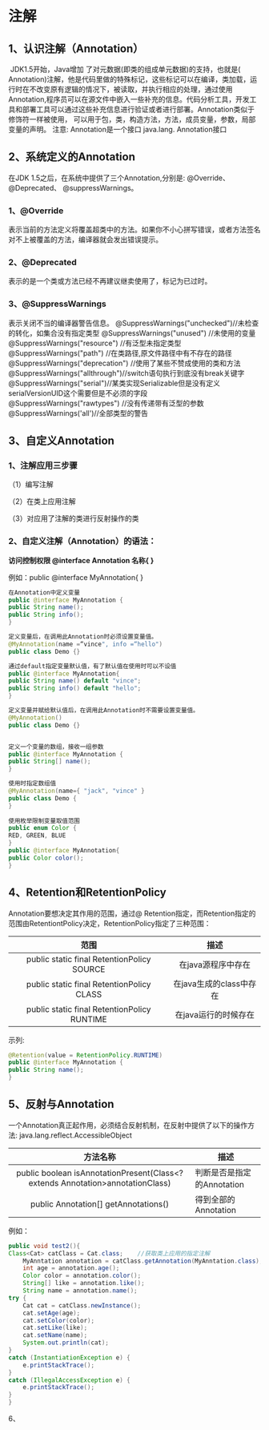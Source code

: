 

# 注解

## 1、认识注解（Annotation）         

​        JDK1.5开始，Java增加 了对元数据(即类的组成单元数据)的支持，也就是( Annotation)注解，他是代码里做的特殊标记，这些标记可以在编译，类加载，运行时在不改变原有逻辑的情况下，被读取，并执行相应的处理，通过使用Annotation,程序员可以在源文件中嵌入一些补充的信息。代码分析工具，开发工具和部署工具可以通过这些补充信息进行验证或者进行部署。Annotation类似于修饰符一样被使用， 可以用于包，类，构造方法，方法，成员变量，参数，局部变量的声明。
注意:
Annotation是一个接口
java.lang. Annotation接口

## 2、系统定义的Annotation

在JDK 1.5之后，在系统中提供了三个Annotation,分别是: @Override、 @Deprecated、 @suppressWarnings。

### 1、@Override

表示当前的方法定义将覆盖超类中的方法。如果你不小心拼写错误，或者方法签名对不上被覆盖的方法，编译器就会发出错误提示。

### 2、@Deprecated

表示的是一个类或方法已经不再建议继卖使用了，标记为已过时。

### 3、@SuppressWarnings

表示关闭不当的编译器警告信息。
@SuppressWarnings("unchecked")//未检查的转化，如集合没有指定类型
@SuppressWarnings("unused") //未使用的变量
@SuppressWarnings("resource") //有泛型未指定类型
@SuppressWarnings("path") //在类路径,原文件路径中有不存在的路径
@SuppressWarnings("deprecation") //使用了某些不赞成使用的类和方法
@SuppressWarnings("allthrough")//switch语句执行到底没有break关键字
@SuppressWarnings("serial")//某类实现Serializable但是没有定义serialVersionUID这个需要但是不必须的字段
@SuppressWarnings("rawtypes") //没有传递带有泛型的参数
@SuppressWarnings('all')//全部类型的警告

## 3、自定义Annotation

### 1、注解应用三步骤

（1）编写注解

（2）在类上应用注解

（3）对应用了注解的类进行反射操作的类

### 2、自定义注解（Annotation）的语法：

**访问控制权限      @interface    Annotation 名称{    }**

例如：public @interface MyAnnotation{      }

```java
在Annotation中定义变量
public @interface MyAnnotation {
public String name();
public String info();
}

定义变量后，在调用此Annotation时必须设置变量值。
@MyAnnotation(name =“vince", info =“hello")
public class Demo {}

通过default指定变量默认值，有了默认值在使用时可以不设值
public @interface MyAnnotation{
public String name() default "vince";
public String info() default "hello";
}

定义变量并赋给默认值后，在调用此Annotation时不需要设置变量值。
@MyAnnotation()
public class Demo {}


定义一个变量的数组，接收一组参数
public @interface MyAnnotation {
public String[] name();
}

使用时指定数组值
@MyAnnotation(name={ "jack", "vince" }
public class Demo {
}
              
使用枚举限制变量取值范围
public enum Color {
RED, GREEN, BLUE
}   
public @interface MyAnnotation{
public Color color();
}
```

## 4、Retention和RetentionPolicy

Annotation要想决定其作用的范围，通过@ Retention指定，而Retention指定的范围由RetentiontPolicy决定，RetentionPolicy指定了三种范围：

|                    范围                     |          描述           |
| :-----------------------------------------: | :---------------------: |
| public static final RetentionPolicy SOURCE  |   在java源程序中存在    |
|  public static final RetentionPolicy CLASS  | 在java生成的class中存在 |
| public static final RetentionPolicy RUNTIME |  在java运行的时候存在   |

示列:

```java
@Retention(value = RetentionPolicy.RUNTIME)
public @interface MyAnnotation {
public String name();
}
```

## 5、反射与Annotation

一个Annotation真正起作用，必须结合反射机制，在反射中提供了以下的操作方法:
java.lang.reflect.AccessibleObject

|                           方法名称                           | 描述                       |
| :----------------------------------------------------------: | -------------------------- |
| public boolean isAnnotationPresent(Class<? extends Annotation>annotationClass) | 判断是否是指定的Annotation |
|             public Annotation[] getAnnotations()             | 得到全部的Annotation       |

例如：

```java
public void test2(){    
Class<Cat> catClass = Cat.class;    //获取类上应用的指定注解    
	MyAnntation annotation = catClass.getAnnotation(MyAnntation.class);    //获取注解上变量值    
	int age = annotation.age();    
	Color color = annotation.color();    
	String[] like = annotation.like();    
	String name = annotation.name();    
try {        
	Cat cat = catClass.newInstance();        
	cat.setAge(age);        
	cat.setColor(color);        
	cat.setLike(like);        
	cat.setName(name);        
	System.out.println(cat);    
} 
catch (InstantiationException e) {        
	e.printStackTrace();    
} 
catch (IllegalAccessException e) {       
	e.printStackTrace();    
}
}
```

6、